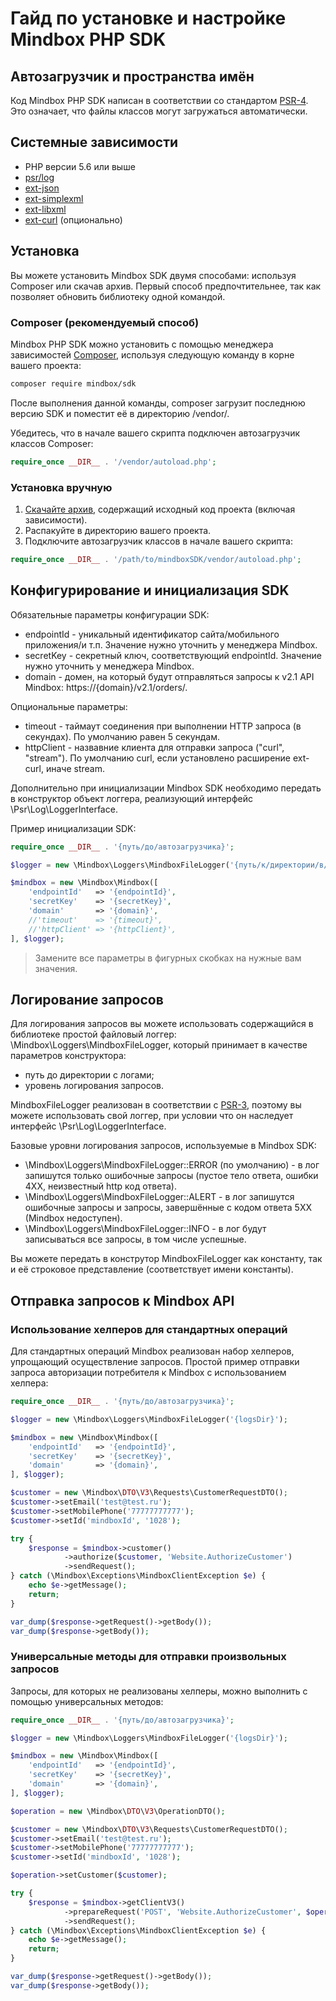 # Гайд по установке и настройке Mindbox PHP SDK

## Автозагрузчик и пространства имён

Код Mindbox PHP SDK написан в соответствии со стандартом [PSR-4](https://www.php-fig.org/psr/psr-4/). Это означает, что файлы классов могут загружаться автоматически.

## Системные зависимости

* PHP версии 5.6 или выше
* [psr/log](https://github.com/php-fig/log)
* [ext-json](http://php.net/manual/ru/json.installation.php)
* [ext-simplexml](http://php.net/manual/ru/simplexml.installation.php)
* [ext-libxml](http://php.net/manual/ru/libxml.installation.php)
* [ext-curl](http://php.net/manual/ru/curl.installation.php) (опционально)

## Установка

Вы можете установить Mindbox SDK двумя способами: используя Composer или скачав архив. Первый способ предпочтительнее, так как позволяет обновить библиотеку одной командой.

### Composer (рекомендуемый способ)

Mindbox PHP SDK можно установить с помощью менеджера зависимостей [Composer](https://getcomposer.org/), используя следующую команду в корне вашего проекта:

```sh
composer require mindbox/sdk
```
После выполнения данной команды, composer загрузит последнюю версию SDK и поместит её в директорию /vendor/.

Убедитесь, что в начале вашего скрипта подключен автозагрузчик классов Composer:

```php
require_once __DIR__ . '/vendor/autoload.php';
```

### Установка вручную

1. [Скачайте архив](https://mindbox.ru/), содержащий исходный код проекта (включая зависимости).
2. Распакуйте в директорию вашего проекта.
3. Подключите автозагрузчик классов в начале вашего скрипта:

```php
require_once __DIR__ . '/path/to/mindboxSDK/vendor/autoload.php';
```

## Конфигурирование и инициализация SDK

Обязательные параметры конфигурации SDK:
* endpointId - уникальный идентификатор сайта/мобильного приложения/и т.п. Значение нужно уточнить у менеджера Mindbox.
* secretKey - секретный ключ, соответствующий endpointId. Значение нужно уточнить у менеджера Mindbox.
* domain - домен, на который будут отправляться запросы к v2.1 API Mindbox: https://{domain}/v2.1/orders/.

Опциональные параметры:
* timeout - таймаут соединения при выполнении HTTP запроса (в секундах). По умолчанию равен 5 секундам.
* httpClient - назвавние клиента для отправки запроса ("curl", "stream"). По умолчанию curl, если установлено расширение ext-curl, иначе stream.

Дополнительно при инициализации Mindbox SDK необходимо передать в конструктор объект логгера, реализующий интерфейс \Psr\Log\LoggerInterface.

Пример инициализации SDK:

```php
require_once __DIR__ . '{путь/до/автозагрузчика}';

$logger = new \Mindbox\Loggers\MindboxFileLogger('{путь/к/директории/в/которую/будут/записаны/логи}');

$mindbox = new \Mindbox\Mindbox([
    'endpointId'   => '{endpointId}',
    'secretKey'    => '{secretKey}',
    'domain'       => '{domain}',
    //'timeout'    => '{timeout}',
    //'httpClient' => '{httpClient}',
], $logger);
```

> Замените все параметры в фигурных скобках на нужные вам значения.

## Логирование запросов

Для логирования запросов вы можете использовать содержащийся в библиотеке простой файловый логгер: \Mindbox\Loggers\MindboxFileLogger, который принимает в качестве параметров конструктора:
  * путь до директории с логами;
  * уровень логирования запросов.
  
  MindboxFileLogger реализован в соответствии с [PSR-3](https://www.php-fig.org/psr/psr-3/), поэтому вы можете использовать свой логгер, при условии что он наследует интерфейс \Psr\Log\LoggerInterface.

Базовые уровни логирования запросов, используемые в Mindbox SDK:
* \Mindbox\Loggers\MindboxFileLogger::ERROR (по умолчанию) - в лог запишутся только ошибочные запросы (пустое тело ответа, ошибки 4XX, неизвестный http код ответа).
* \Mindbox\Loggers\MindboxFileLogger::ALERT - в лог запишутся ошибочные запросы и запросы, завершённые с кодом ответа 5XX (Mindbox недоступен).
* \Mindbox\Loggers\MindboxFileLogger::INFO - в лог будут записываться все запросы, в том числе успешные.

Вы можете передать в конструтор MindboxFileLogger как константу, так и её строковое представление (соответствует имени константы).

## Отправка запросов к Mindbox API

### Использование хелперов для стандартных операций

Для стандартных операций Mindbox реализован набор хелперов, упрощающий осуществление запросов.
Простой пример отправки запроса авторизации потребителя к Mindbox с использованием хелпера:

```php
require_once __DIR__ . '{путь/до/автозагрузчика}';

$logger = new \Mindbox\Loggers\MindboxFileLogger('{logsDir}');

$mindbox = new \Mindbox\Mindbox([
    'endpointId'   => '{endpointId}',
    'secretKey'    => '{secretKey}',
    'domain'       => '{domain}',
], $logger);

$customer = new \Mindbox\DTO\V3\Requests\CustomerRequestDTO();
$customer->setEmail('test@test.ru');
$customer->setMobilePhone('77777777777');
$customer->setId('mindboxId', '1028');

try {
    $response = $mindbox->customer()
            ->authorize($customer, 'Website.AuthorizeCustomer')
            ->sendRequest();
} catch (\Mindbox\Exceptions\MindboxClientException $e) {
    echo $e->getMessage();
    return;
}

var_dump($response->getRequest()->getBody());
var_dump($response->getBody());
```

### Универсальные методы для отправки произвольных запросов

Запросы, для которых не реализованы хелперы, можно выполнить с помощью универсальных методов:

```php
require_once __DIR__ . '{путь/до/автозагрузчика}';

$logger = new \Mindbox\Loggers\MindboxFileLogger('{logsDir}');

$mindbox = new \Mindbox\Mindbox([
    'endpointId'   => '{endpointId}',
    'secretKey'    => '{secretKey}',
    'domain'       => '{domain}',
], $logger);

$operation = new \Mindbox\DTO\V3\OperationDTO();

$customer = new \Mindbox\DTO\V3\Requests\CustomerRequestDTO();
$customer->setEmail('test@test.ru');
$customer->setMobilePhone('77777777777');
$customer->setId('mindboxId', '1028');

$operation->setCustomer($customer);

try {
    $response = $mindbox->getClientV3()
            ->prepareRequest('POST', 'Website.AuthorizeCustomer', $operation, '', [], false)
            ->sendRequest();
} catch (\Mindbox\Exceptions\MindboxClientException $e) {
    echo $e->getMessage();
    return;
}

var_dump($response->getRequest()->getBody());
var_dump($response->getBody());
```